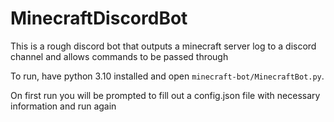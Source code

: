 # MinecraftDiscordBot

This is a rough discord bot that outputs a minecraft server log to a discord channel and allows commands to be passed through

To run, have python 3.10 installed and open `minecraft-bot/MinecraftBot.py`.

On first run you will be prompted to fill out a config.json file with necessary information and run again
